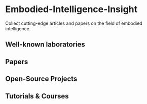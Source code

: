 # Embodied-Intelligence-Insight
Collect cutting-edge articles and papers on the field of embodied intelligence.

## Well-known laboratories

## Papers

## Open-Source Projects

## Tutorials & Courses 

